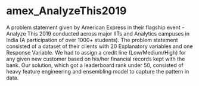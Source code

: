 # amex_AnalyzeThis2019
A problem statement given by American Express in their flagship event - Analyze This 2019 conducted across major IITs and Analytics campuses in India (A participation of over 1000+ students). The problem statement consisted of a dataset of their clients with 20 Explanatory variables and one Response Variable. We had to assign a credit line (Low/Medium/High) for any given new customer based on his/her financial records kept with the bank. Our solution, which got a leaderboard rank under 50, consisted of heavy feature engineering and ensembling model to capture the pattern in data.
